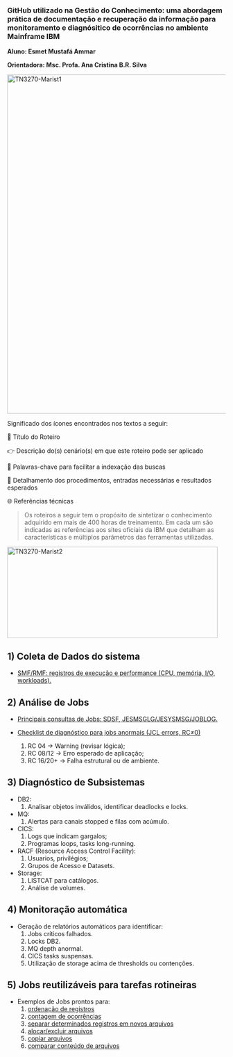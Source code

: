 ### GitHub utilizado na Gestão do Conhecimento:  uma abordagem prática de documentação e recuperação da informação para monitoramento e diagnósitico de ocorrências no ambiente Mainframe IBM

**Aluno: Esmet Mustafá Ammar**

**Orientadora: Msc. Profa. Ana Cristina B.R. Silva** 


<img width="1476" height="781" alt="TN3270-Marist1" src="https://github.com/user-attachments/assets/89e7a9d9-305f-4aed-a682-d6d42a6f7687" />

Significado dos ícones encontrados nos textos a seguir:

   :pushpin: Título do Roteiro
   
   :point_right: Descrição do(s) cenário(s) em que este roteiro pode ser aplicado
   
   :compass: Palavras-chave para facilitar a indexação das buscas
   
   :book: Detalhamento dos procedimentos, entradas necessárias e resultados esperados
   
   :globe_with_meridians: Referências técnicas

>  Os roteiros a seguir tem o propósito de sintetizar o conhecimento adquirido em mais de 400 horas de treinamento. Em cada um são indicadas as referências aos sites oficiais da IBM que detalham as características e múltiplos parâmetros das ferramentas utilizadas. 
<img width="485" height="210" alt="TN3270-Marist2" src="https://github.com/user-attachments/assets/d6cc8918-324f-4232-8048-0a145ceab3f6" />

## 1) Coleta de Dados do sistema
- [SMF/RMF: registros de execução e performance (CPU, memória, I/O, workloads).](https://github.com/ds9net/INEFE/blob/Roteiros/r1-01-SMF-RMF-registros-de-execu%C3%A7%C3%A3o-performance.md)
    
## 2) Análise de Jobs

- [Principais consultas de Jobs: SDSF, JESMSGLG/JESYSMSG/JOBLOG.](https://github.com/ds9net/INEFE/blob/Roteiros/r2-01-Principais-consultas-de-Jobs.md)
    
- [Checklist de diagnóstico para jobs anormais (JCL errors, RC≠0)](https://github.com/ds9net/INEFE/edit/Roteiros/r2-01-Principais-consultas-de-Jobs.md#checklist-diagnostico)
    1. RC 04 → Warning (revisar lógica);
    2. RC 08/12 → Erro esperado de aplicação;
    3. RC 16/20+ → Falha estrutural ou de ambiente.    
## 3) Diagnóstico de Subsistemas
- DB2:
    1. Analisar objetos inválidos, identificar deadlocks e locks.
- MQ:
    1. Alertas para canais stopped e filas com acúmulo.
- CICS:
    1. Logs que indicam gargalos;
    2. Programas loops, tasks long-running.
- RACF (Resource Access Control Facility):
    1. Usuarios, privilégios;
    2. Grupos de Acesso e Datasets.          
- Storage:
    1. LISTCAT para catálogos.
    2. Análise de volumes.
## 4) Monitoração automática
- Geração de relatórios automáticos para identificar:
    1. Jobs críticos falhados.
    2. Locks DB2.
    3. MQ depth anormal.
    4. CICS tasks suspensas.
    5. Utilização de storage acima de thresholds ou contenções.
## 5) Jobs reutilizáveis para tarefas rotineiras
- Exemplos de Jobs prontos para:
    1.  [ordenação de registros](https://github.com/ds9net/INEFE/blob/Roteiros/r5-01-ordena%C3%A7%C3%A3o-de-registros.md)
    2.  [contagem de ocorrências](https://github.com/ds9net/INEFE/blob/Roteiros/r5-02-contagem-de-ocorr%C3%AAncias.md)
    3.  [separar determinados registros em novos arquivos](https://github.com/ds9net/INEFE/blob/Roteiros/r5-03-separar-determinados-registros-em-novos-arquivos.md)    
    4.  [alocar/excluir arquivos](https://github.com/ds9net/INEFE/blob/Roteiros/r5-04-alocar-excluir-arquivos.md)
    5.  [copiar arquivos](https://github.com/ds9net/INEFE/blob/Roteiros/r5-05-copiar-arquivos.md)
    6.  [comparar conteúdo de arquivos](https://github.com/ds9net/INEFE/blob/Roteiros/r5-06-comparar-conteudo-arquivos.md)

